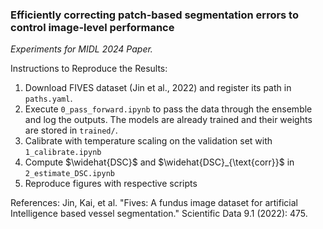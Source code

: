 ### Efficiently correcting patch-based segmentation errors to control image-level performance 
<i> Experiments for MIDL 2024 Paper. </i>


Instructions to Reproduce the Results:
  1. Download FIVES dataset (Jin et al., 2022) and register its path in `paths.yaml`.
  2. Execute `0_pass_forward.ipynb` to pass the data through the ensemble and log the outputs. The models are already trained and their weights are stored in `trained/`.
  3. Calibrate with temperature scaling on the validation set with `1_calibrate.ipynb`
  4. Compute $\widehat{DSC}$ and $\widehat{DSC}_{\text{corr}}$ in `2_estimate_DSC.ipynb`
  5. Reproduce figures with respective scripts


References:
Jin, Kai, et al. "Fives: A fundus image dataset for artificial Intelligence based vessel segmentation." Scientific Data 9.1 (2022): 475.
